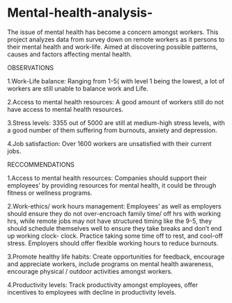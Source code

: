 # Mental-health-analysis-
The issue of mental health has become a concern amongst workers. This project analyzes data from survey down on remote workers as it persons to their mental health and work-life. Aimed at discovering possible patterns, causes and factors affecting mental health. 


   OBSERVATIONS

1.Work-Life balance:
Ranging from 1-5( with level 1 being the lowest, a lot of workers are still unable to balance work and Life.


2.Access to mental health resources:
A good amount of workers still do not have access to mental health resources.


3.Stress levels:
3355 out of 5000 are still at medium-high stress levels, with a good number of them suffering from burnouts, anxiety and depression.


4.Job satisfaction:
Over 1600 workers are unsatisfied with their current jobs.
         

   RECCOMMENDATIONS 

1.Access to mental health resources: Companies should support their employees’ by providing resources for mental health, it could be through fitness or wellness programs.

2.Work-ethics/ work hours management: Employees’ as well as employers should ensure they do not over-encroach family time/ off hrs with working hrs, while remote jobs may not have structured timing like the 9-5, they should schedule themselves well to ensure they take breaks and don’t end up working clock- clock. Practice taking some time off to rest, and cool-off stress. Employers should offer flexible working hours to reduce burnouts.

3.Promote healthy life habits:  Create opportunities for feedback, encourage and appreciate workers, include programs on mental health awareness, encourage physical / outdoor activities amongst workers.

4.Productivity levels: Track productivity amongst employees, offer incentives to employees with decline in productivity levels.
 

